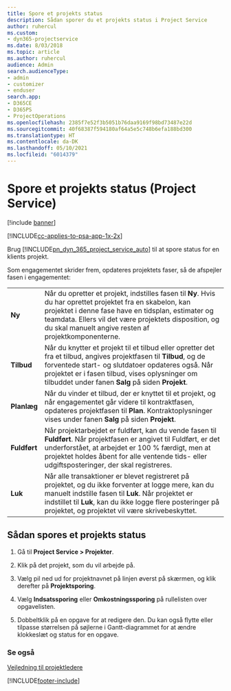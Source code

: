 ```yaml
---
title: Spore et projekts status
description: Sådan sporer du et projekts status i Project Service
author: ruhercul
ms.custom:
- dyn365-projectservice
ms.date: 8/03/2018
ms.topic: article
ms.author: ruhercul
audience: Admin
search.audienceType:
- admin
- customizer
- enduser
search.app:
- D365CE
- D365PS
- ProjectOperations
ms.openlocfilehash: 2385f7e52f3b5051b76daa9169f98bd73487e22d
ms.sourcegitcommit: 40f68387f594180af64a5e5c748b6efa188bd300
ms.translationtype: HT
ms.contentlocale: da-DK
ms.lasthandoff: 05/10/2021
ms.locfileid: "6014379"
---
```

# <a name="track-a-projects-status-project-service"></a>Spore et projekts status (Project Service)

[!include [banner](../includes/psa-now-project-operations.md)]

[!INCLUDE[cc-applies-to-psa-app-1x-2x](../includes/cc-applies-to-psa-app-1x-2x.md)]

Brug [!INCLUDE[pn_dyn_365_project_service_auto](../includes/pn-dyn-365-project-service-auto.md)] til at spore status for en klients projekt.  

Som engagementet skrider frem, opdateres projektets faser, så de afspejler fasen i engagementet:  


|              |                                                                                                                                                                                                                                                                                                  |
|--------------|--------------------------------------------------------------------------------------------------------------------------------------------------------------------------------------------------------------------------------------------------------------------------------------------------|
|   **Ny**    | Når du opretter et projekt, indstilles fasen til **Ny**. Hvis du har oprettet projektet fra en skabelon, kan projektet i denne fase have en tidsplan, estimater og teamdata. Ellers vil det være projektets disposition, og du skal manuelt angive resten af projektkomponenterne. |
|  **Tilbud**   |      Når du knytter et projekt til et tilbud eller opretter det fra et tilbud, angives projektfasen til **Tilbud**, og de forventede start- og slutdatoer opdateres også. Når projektet er i fasen tilbud, vises oplysninger om tilbuddet under fanen **Salg** på siden **Projekt**.      |
|   **Planlæg**   |                                     Når du vinder et tilbud, der er knyttet til et projekt, og når engagementet går videre til kontraktfasen, opdateres projektfasen til **Plan**. Kontraktoplysninger vises under fanen **Salg** på siden **Projekt**.                                      |
| **Fuldført** |                    Når projektarbejdet er fuldført, kan du vende fasen til **Fuldført**. Når projektfasen er angivet til Fuldført, er det underforstået, at arbejdet er 100 % færdigt, men at projektet holdes åbent for alle ventende tids- eller udgiftsposteringer, der skal registreres.                     |
|  **Luk**   |           Når alle transaktioner er blevet registreret på projektet, og du ikke forventer at logge mere, kan du manuelt indstille fasen til **Luk**. Når projektet er indstillet til **Luk**, kan du ikke logge flere posteringer på projektet, og projektet vil være skrivebeskyttet.           |

## <a name="to-track-a-projects-status"></a>Sådan spores et projekts status  

1.  Gå til **Project Service > Projekter**.  

2.  Klik på det projekt, som du vil arbejde på.  

3.  Vælg pil ned ud for projektnavnet på linjen øverst på skærmen, og klik derefter på **Projektsporing**.  

4.  Vælg **Indsatssporing** eller **Omkostningssporing** på rullelisten over opgavelisten.  

5.  Dobbeltklik på en opgave for at redigere den. Du kan også flytte eller tilpasse størrelsen på søjlerne i Gantt-diagrammet for at ændre klokkeslæt og status for en opgave.  

### <a name="see-also"></a>Se også  
 [Vejledning til projektledere](../psa/project-manager-guide.md)


[!INCLUDE[footer-include](../includes/footer-banner.md)]